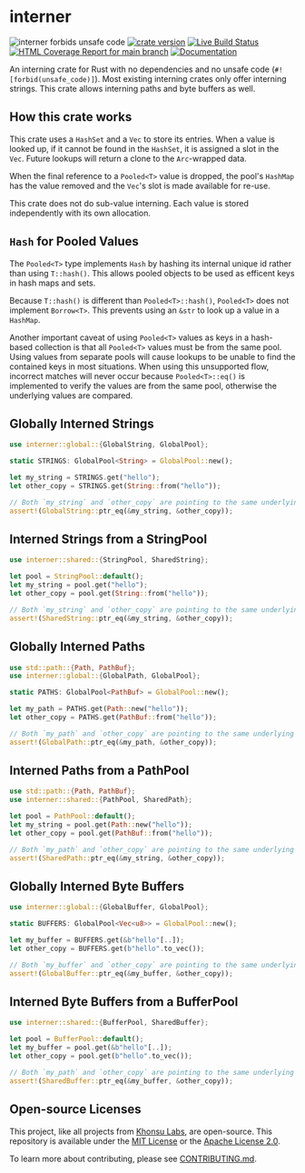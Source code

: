 # interner

![interner forbids unsafe code](https://img.shields.io/badge/unsafe-forbid-success)
[![crate version](https://img.shields.io/crates/v/interner.svg)](https://crates.io/crates/interner)
[![Live Build Status](https://img.shields.io/github/actions/workflow/status/khonsulabs/interner/tests.yml?branch=main)](https://github.com/khonsulabs/interner/actions?query=workflow:Tests)
[![HTML Coverage Report for `main` branch](https://khonsulabs.github.io/interner/coverage/badge.svg)](https://khonsulabs.github.io/interner/coverage/)
[![Documentation](https://img.shields.io/badge/docs-main-informational)](https://docs.rs/interner)

An interning crate for Rust with no dependencies and no unsafe code
(`#![forbid(unsafe_code)]`). Most existing interning crates only offer interning
strings. This crate allows interning paths and byte buffers as well.

## How this crate works

This crate uses a `HashSet` and a `Vec` to store its entries. When a value is
looked up, if it cannot be found in the `HashSet`, it is assigned a slot in the
`Vec`. Future lookups will return a clone to the `Arc`-wrapped data.

When the final reference to a `Pooled<T>` value is dropped, the pool's `HashMap`
has the value removed and the `Vec`'s slot is made available for re-use.

This crate does not do sub-value interning. Each value is stored independently
with its own allocation.

## `Hash` for Pooled Values

The `Pooled<T>` type implements `Hash` by hashing its internal unique id rather
than using `T::hash()`. This allows pooled objects to be used as efficent keys
in hash maps and sets.

Because `T::hash()` is different than `Pooled<T>::hash()`, `Pooled<T>` does not
implement `Borrow<T>`. This prevents using an `&str` to look up a value in a
`HashMap`.

Another important caveat of using `Pooled<T>` values as keys in a hash-based
collection is that all `Pooled<T>` values must be from the same pool. Using
values from separate pools will cause lookups to be unable to find the contained
keys in most situations. When using this unsupported flow, incorrect matches
will never occur because `Pooled<T>::eq()` is implemented to verify the values
are from the same pool, otherwise the underlying values are compared.

## Globally Interned Strings

```rust
use interner::global::{GlobalString, GlobalPool};

static STRINGS: GlobalPool<String> = GlobalPool::new();

let my_string = STRINGS.get("hello");
let other_copy = STRINGS.get(String::from("hello"));

// Both `my_string` and `other_copy` are pointing to the same underlying string.
assert!(GlobalString::ptr_eq(&my_string, &other_copy));
```

## Interned Strings from a StringPool

```rust
use interner::shared::{StringPool, SharedString};

let pool = StringPool::default();
let my_string = pool.get("hello");
let other_copy = pool.get(String::from("hello"));

// Both `my_string` and `other_copy` are pointing to the same underlying string.
assert!(SharedString::ptr_eq(&my_string, &other_copy));
```

## Globally Interned Paths

```rust
use std::path::{Path, PathBuf};
use interner::global::{GlobalPath, GlobalPool};

static PATHS: GlobalPool<PathBuf> = GlobalPool::new();

let my_path = PATHS.get(Path::new("hello"));
let other_copy = PATHS.get(PathBuf::from("hello"));

// Both `my_path` and `other_copy` are pointing to the same underlying path.
assert!(GlobalPath::ptr_eq(&my_path, &other_copy));
```

## Interned Paths from a PathPool

```rust
use std::path::{Path, PathBuf};
use interner::shared::{PathPool, SharedPath};

let pool = PathPool::default();
let my_string = pool.get(Path::new("hello"));
let other_copy = pool.get(PathBuf::from("hello"));

// Both `my_path` and `other_copy` are pointing to the same underlying path.
assert!(SharedPath::ptr_eq(&my_string, &other_copy));
```

## Globally Interned Byte Buffers

```rust
use interner::global::{GlobalBuffer, GlobalPool};

static BUFFERS: GlobalPool<Vec<u8>> = GlobalPool::new();

let my_buffer = BUFFERS.get(&b"hello"[..]);
let other_copy = BUFFERS.get(b"hello".to_vec());

// Both `my_buffer` and `other_copy` are pointing to the same underlying path.
assert!(GlobalBuffer::ptr_eq(&my_buffer, &other_copy));
```

## Interned Byte Buffers from a BufferPool

```rust
use interner::shared::{BufferPool, SharedBuffer};

let pool = BufferPool::default();
let my_buffer = pool.get(&b"hello"[..]);
let other_copy = pool.get(b"hello".to_vec());

// Both `my_path` and `other_copy` are pointing to the same underlying path.
assert!(SharedBuffer::ptr_eq(&my_buffer, &other_copy));
```

## Open-source Licenses

This project, like all projects from [Khonsu Labs](https://khonsulabs.com/), are
open-source. This repository is available under the [MIT License](./LICENSE-MIT)
or the [Apache License 2.0](./LICENSE-APACHE).

To learn more about contributing, please see [CONTRIBUTING.md](./CONTRIBUTING.md).
